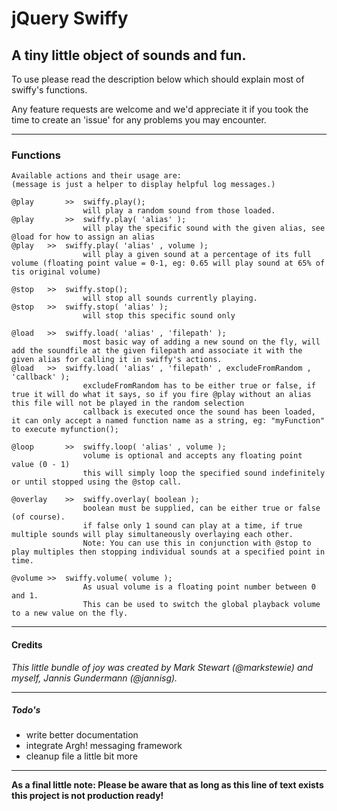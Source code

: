 # jQuery Swiffy
## A tiny little object of sounds and fun.

To use please read the description below which should explain most of swiffy's functions.

Any feature requests are welcome and we'd appreciate it if you took the time to create an 'issue' for any problems you may encounter.

* * *

### Functions

   	Available actions and their usage are:
   	(message is just a helper to display helpful log messages.)
    
  	@play		>> 	swiffy.play(); 			
    				will play a random sound from those loaded.
    @play		>> 	swiffy.play( 'alias' );
    				will play the specific sound with the given alias, see @load for how to assign an alias
    @play   >> 	swiffy.play( 'alias' , volume );
    				will play a given sound at a percentage of its full volume (floating point value = 0-1, eg: 0.65 will play sound at 65% of tis original volume)
    				
    @stop   >> 	swiffy.stop();
    				will stop all sounds currently playing.
    @stop   >> 	swiffy.stop( 'alias' );
    				will stop this specific sound only
    				
    @load   >> 	swiffy.load( 'alias' , 'filepath' );
    				most basic way of adding a new sound on the fly, will add the soundfile at the given filepath and associate it with the given alias for calling it in swiffy's actions.
    @load   >> 	swiffy.load( 'alias' , 'filepath' , excludeFromRandom , 'callback' );
    				excludeFromRandom has to be either true or false, if true it will do what it says, so if you fire @play without an alias this file will not be played in the random selection
    				callback is executed once the sound has been loaded, it can only accept a named function name as a string, eg: "myFunction" to execute myfunction();
            	
    @loop		>>	swiffy.loop( 'alias' , volume );
    				volume is optional and accepts any floating point value (0 - 1)
    				this will simply loop the specified sound indefinitely or until stopped using the @stop call.
    			
    @overlay	>>	swiffy.overlay( boolean );
    				boolean must be supplied, can be either true or false (of course).
    				if false only 1 sound can play at a time, if true multiple sounds will play simultaneously overlaying each other.
    				Note: You can use this in conjunction with @stop to play multiples then stopping individual sounds at a specified point in time.
    				
    @volume	>>	swiffy.volume( volume );
    				As usual volume is a floating point number between 0 and 1.
    				This can be used to switch the global playback volume to a new value on the fly.

* * *

#### Credits

*This little bundle of joy was created by Mark Stewart (@markstewie) and myself, Jannis Gundermann (@jannisg).*

* * *

##### Todo's

* write better documentation
* integrate Argh! messaging framework
* cleanup file a little bit more

* * *

**As a final little note: Please be aware that as long as this line of text exists this project is not production ready!**